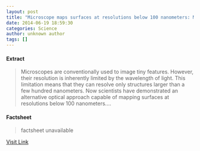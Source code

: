 ```yaml
---
layout: post
title: "Microscope maps surfaces at resolutions below 100 nanometers: Microparticles get the whole picture"
date: 2014-06-19 18:59:30
categories: Science
author: unknown author
tags: []
---
```



#### Extract
>Microscopes are conventionally used to image tiny features. However, their resolution is inherently limited by the wavelength of light. This limitation means that they can resolve only structures larger than a few hundred nanometers. Now scientists have demonstrated an alternative optical approach capable of mapping surfaces at resolutions below 100 nanometers....

#### Factsheet
>factsheet unavailable

[Visit Link](http://feeds.sciencedaily.com/~r/sciencedaily/~3/7oPCZYqVMQ8/140619145930.htm)


